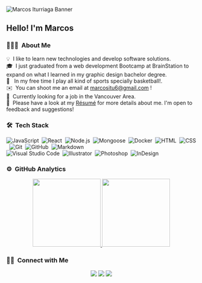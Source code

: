 ![Marcos Iturriaga Banner](https://raw.githubusercontent.com/marcositu6/marcositu6/master/assets/Backdrop-Marcos.jpg)

<h2>Hello! I'm Marcos</h2>

### 👨🏻‍💻 &nbsp;About Me

💡 &nbsp;I like to learn new technologies and develop software solutions.\
🎓 &nbsp;I just graduated from a web development Bootcamp at BrainStation to expand on what I learned in my graphic design bachelor degree.\
🏀 &nbsp; In my free time I play all kind of sports specially basketball!.\
✉️ &nbsp;You can shoot me an email at marcositu6@gmail.com !\
📍 &nbsp;Currently looking for a job in the Vancouver Area.\
📄 &nbsp;Please have a look at my [Résumé](https://raw.githubusercontent.com/marcositu6/marcositu6/master/assets/Resume-Marcos-Iturriaga.pdf) for more details about me. I'm open to feedback and suggestions!

### 🛠 &nbsp;Tech Stack

![JavaScript](https://img.shields.io/badge/-JavaScript-05122A?style=flat&logo=javascript)&nbsp;
![React](https://img.shields.io/badge/-React-05122A?style=flat&logo=react)&nbsp;
![Node.js](https://img.shields.io/badge/-Node.js-05122A?style=flat&logo=node.js)&nbsp;
![Mongoose](https://img.shields.io/badge/-mongoose-05122A?style=flat&logo=mongoose)&nbsp;
![Docker](https://img.shields.io/badge/-docker-05122A?style=flat&logo=docker)&nbsp;
![HTML](https://img.shields.io/badge/-HTML-05122A?style=flat&logo=HTML5)&nbsp;
![CSS](https://img.shields.io/badge/-CSS-05122A?style=flat&logo=CSS3&logoColor=1572B6)&nbsp;
![Git](https://img.shields.io/badge/-Git-05122A?style=flat&logo=git)&nbsp;
![GitHub](https://img.shields.io/badge/-GitHub-05122A?style=flat&logo=github)&nbsp;
![Markdown](https://img.shields.io/badge/-Markdown-05122A?style=flat&logo=markdown)\
![Visual Studio Code](https://img.shields.io/badge/-Visual%20Studio%20Code-05122A?style=flat&logo=visual-studio-code&logoColor=007ACC)&nbsp;
![Illustrator](https://img.shields.io/badge/-Illustrator-05122A?style=flat&logo=adobe-illustrator)&nbsp;
![Photoshop](https://img.shields.io/badge/-Photoshop-05122A?style=flat&logo=adobe-photoshop)&nbsp;
![InDesign](https://img.shields.io/badge/-InDesign-05122A?style=flat&logo=adobe-indesign)&nbsp;

### ⚙️ &nbsp;GitHub Analytics

<p align="center">
<a href="https://github.com/marcositu6">
  <img height="180em" src="https://github-readme-stats-eight-theta.vercel.app/api?username=marcositu6&show_icons=true&theme=algolia&include_all_commits=true&count_private=true"/>
  <img height="180em" src="https://github-readme-stats-eight-theta.vercel.app/api/top-langs/?username=marcositu6&layout=compact&langs_count=8&theme=algolia"/>
</a>
</p>

### 🤝🏻 &nbsp;Connect with Me

<p align="center">
<a href="https://linkedin.com/in/marcositu6"><img src="https://img.shields.io/badge/-Aditya%20Vikram%20Singh-0077B5?style=flat&logo=Linkedin&logoColor=white"/></a>
<a href="mailto:marcositu6@gmail.com"><img src="https://img.shields.io/badge/-avsingh@umass.edu-D14836?style=flat&logo=Gmail&logoColor=white"/></a>
<a href="https://www.facebook.com/marcos.iturriaga.1"><img src="https://img.shields.io/badge/-@AVS1508-1877F2?style=flat&logo=Facebook&logoColor=white"/></a>
</p>

